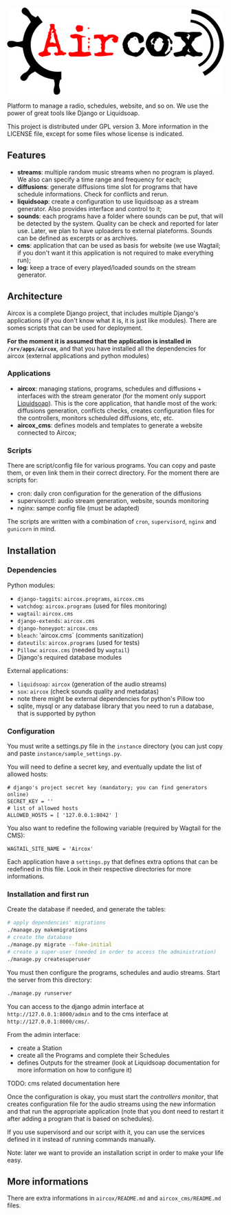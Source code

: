 ![](/data/logo.png)

Platform to manage a radio, schedules, website, and so on. We use the power of great tools like Django or Liquidsoap.

This project is distributed under GPL version 3. More information in the LICENSE file, except for some files whose license is indicated.


## Features
* **streams**: multiple random music streams when no program is played. We also can specify a time range and frequency for each;
* **diffusions**: generate diffusions time slot for programs that have schedule informations. Check for conflicts and rerun.
* **liquidsoap**: create a configuration to use liquidsoap as a stream generator. Also provides interface and control to it;
* **sounds**: each programs have a folder where sounds can be put, that will be detected by the system. Quality can be check and reported for later use. Later, we plan to have uploaders to external plateforms. Sounds can be defined as excerpts or as archives.
* **cms**: application that can be used as basis for website (we use Wagtail; if you don't want it this application is not required to make everything run);
* **log**: keep a trace of every played/loaded sounds on the stream generator.


## Architecture
Aircox is a complete Django project, that includes multiple Django's applications (if you don't know what it is, it is just like modules). There are somes scripts that can be used for deployment.

**For the moment it is assumed that the application is installed in `/srv/apps/aircox`**, and that you have installed all the dependencies for aircox (external applications and python modules)

### Applications
* **aircox**: managing stations, programs, schedules and diffusions + interfaces with the stream generator (for the moment only support [Liquidsoap](http://liquidsoap.fm/)). This is the core application, that handle most of the work: diffusions generation, conflicts checks, creates configuration files for the controllers, monitors scheduled diffusions, etc, etc.
* **aircox_cms**: defines models and templates to generate a website connected to Aircox;

### Scripts
There are script/config file for various programs. You can copy and paste them,
or even link them in their correct directory. For the moment there are scripts
for:

* cron: daily cron configuration for the generation of the diffusions
* supervisorctl: audio stream generation, website, sounds monitoring
* nginx: sampe config file (must be adapted)

The scripts are written with  a combination of `cron`, `supervisord`, `nginx`
and `gunicorn` in mind.


## Installation
### Dependencies
Python modules:
* `django-taggits`: `aircox.programs`, `aircox.cms`
* `watchdog`: `aircox.programs` (used for files monitoring)
* `wagtail`: `aircox.cms`
* `django-extends`: `aircox.cms`
* `django-honeypot`: `aircox.cms`
* `bleach`: 'aircox.cms` (comments sanitization)
* `dateutils`: `aircox.programs` (used for tests)
* `Pillow`: `aircox.cms` (needed by `wagtail`)
* Django's required database modules

External applications:
* `liquidsoap`: `aircox` (generation of the audio streams)
* `sox`: `aircox` (check sounds quality and metadatas)
* note there might be external dependencies for python's Pillow too
* sqlite, mysql or any database library that you need to run a database, that is supported by python


### Configuration
You must write a settings.py file in the `instance` directory (you can just
copy and paste `instance/sample_settings.py`.

You will need to define a secret key, and eventually update the list of allowed hosts:

```
# django's project secret key (mandatory; you can find generators online)
SECRET_KEY = ''
# list of allowed hosts
ALLOWED_HOSTS = [ '127.0.0.1:8042' ]
```

You also want to redefine the following variable (required by Wagtail for the CMS):

```
WAGTAIL_SITE_NAME = 'Aircox'
```

Each application have a `settings.py` that defines extra options that can be redefined in this file. Look in their respective directories for more informations.


### Installation and first run
Create the database if needed, and generate the tables:

```bash
# apply dependencies' migrations
./manage.py makemigrations
# create the database
./manage.py migrate --fake-initial
# create a super-user (needed in order to access the administration)
./manage.py createsuperuser
```

You must then configure the programs, schedules and audio streams. Start the
server from this directory:

```bash
./manage.py runserver
```

You can access to the django admin interface at `http://127.0.0.1:8000/admin`
and to the cms interface at `http://127.0.0.1:8000/cms/`.

From the admin interface:
* create a Station
* create all the Programs and complete their Schedules
* defines Outputs for the streamer (look at Liquidsoap documentation for
  more information on how to configure it)

TODO: cms related documentation here

Once the configuration is okay, you must start the *controllers monitor*,
that creates configuration file for the audio streams using the new information
and that run the appropriate application (note that you dont need to restart it
after adding a program that is based on schedules).

If you use supervisord and our script with it, you can use the services defined
in it instead of running commands manually.


Note: later we want to provide an installation script in order to make your life easy.

## More informations
There are extra informations in `aircox/README.md` and `aircox_cms/README.md` files.


